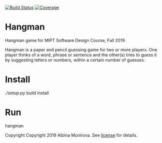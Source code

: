 [![Build Status][travis-badge]][travis-url]
[![Coverage][coverage-image]][coverage-url]

# Hangman
Hangman game for MIPT Software Design Course, Fall 2019

Hangman is a paper and pencil guessing game for two or more players. One player thinks of a word, phrase or sentence and the other(s) tries to guess it by suggesting letters or numbers, within a certain number of guesses.

# Install
./setup.py build install

# Run
hangman


Copyright
Copyright 2019 Albina Munirova. See [license] for details.

[license]: LICENSE
[travis-url]: https://travis-ci.com/albinamunirova/Hangman
[travis-badge]: https://travis-ci.com/albinamunirova/Hangman.svg?branch=master
[coverage-image]: https://codecov.io/gh/albinamunirova/Hangman/branch/master/graph/badge.svg
[coverage-url]: https://codecov.io/gh/albinamunirova/Hangman
[hangman]: https://en.wikipedia.org/wiki/Hangman_(game)
